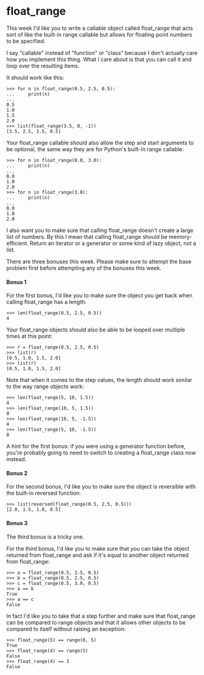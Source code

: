 # float_range

This week I'd like you to write a callable object called float_range that acts sort of like the built-in range callable but allows for floating point numbers to be specified.

I say "callable" instead of "function" or "class" because I don't actually care how you implement this thing. What I care about is that you can call it and loop over the resulting items.

It should work like this:

    >>> for n in float_range(0.5, 2.5, 0.5):
    ...     print(n)
    ...
    0.5
    1.0
    1.5
    2.0
    >>> list(float_range(3.5, 0, -1))
    [3.5, 2.5, 1.5, 0.5]

Your float_range callable should also allow the step and start arguments to be optional, the same way they are for Python's built-in range callable:

    >>> for n in float_range(0.0, 3.0):
    ...     print(n)
    ...
    0.0
    1.0
    2.0
    >>> for n in float_range(3.0):
    ...     print(n)
    ...
    0.0
    1.0
    2.0

I also want you to make sure that calling float_range doesn't create a large list of numbers. By this I mean that calling float_range should be memory-efficient. Return an iterator or a generator or some kind of lazy object, not a list.

There are three bonuses this week. Please make sure to attempt the base problem first before attempting any of the bonuses this week.

#### Bonus 1

For the first bonus, I'd like you to make sure the object you get back when calling float_range has a length:

    >>> len(float_range(0.5, 2.5, 0.5))
    4

Your float_range objects should also be able to be looped over multiple times at this point:

    >>> r = float_range(0.5, 2.5, 0.5)
    >>> list(r)
    [0.5, 1.0, 1.5, 2.0]
    >>> list(r)
    [0.5, 1.0, 1.5, 2.0]

Note that when it comes to the step values, the length should work similar to the way range objects work:

    >>> len(float_range(5, 10, 1.5))
    4
    >>> len(float_range(10, 5, 1.5))
    0
    >>> len(float_range(10, 5, -1.5))
    4
    >>> len(float_range(5, 10, -1.5))
    0

A hint for the first bonus: if you were using a generator function before, you're probably going to need to switch to creating a float_range class now instead.

#### Bonus 2

For the second bonus, I'd like you to make sure the object is reversible with the built-in reversed function:

    >>> list(reversed(float_range(0.5, 2.5, 0.5)))
    [2.0, 1.5, 1.0, 0.5]

#### Bonus 3

The third bonus is a tricky one.

For the third bonus, I'd like you to make sure that you can take the object returned from float_range and ask if it's equal to another object returned from float_range:

    >>> a = float_range(0.5, 2.5, 0.5)
    >>> b = float_range(0.5, 2.5, 0.5)
    >>> c = float_range(0.5, 3.0, 0.5)
    >>> a == b
    True
    >>> a == c
    False

In fact I'd like you to take that a step further and make sure that float_range can be compared to range objects and that it allows other objects to be compared to itself without raising an exception:

    >>> float_range(5) == range(0, 5)
    True
    >>> float_range(4) == range(5)
    False
    >>> float_range(4) == 3
    False
